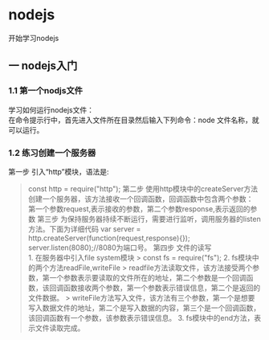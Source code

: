 # nodejs
开始学习nodejs

## 一 nodejs入门

### 1.1 第一个nodjs文件

   学习如何运行nodejs文件：<br/>
   在命令提示行中，首先进入文件所在目录然后输入下列命令：node 文件名称，就可以运行。 <br />

### 1.2 练习创建一个服务器
   第一步 引入“http”模块，语法是:
   > const http = require("http");
   第二步 使用http模块中的createServer方法创建一个服务器，该方法接收一个回调函数，回调函数中包含两个参数：
   > 第一个参数request,表示接收的参数，第二个参数response,表示返回的参数
   第三步 为保持服务器持续不断运行，需要进行监听，调用服务器的listen方法。下面为详细代码
   > var server = http.createServer(function(request,response){});
   > server.listen(8080);//8080为端口号。
   第四步 文件的读写 <br />
       1. 在服务器中引入file system模块
       > const fs = require("fs");
       2. fs模块中的两个方法readFile,writeFile
       > readfile方法读取文件，该方法接受两个参数，第一个参数表示要读取的文件所在的地址，第二个参数是一个回调函数，该回调函数接收两个参数，第一个参数表示错误信息，第二个是返回的文件数据。
       > writeFile方法写入文件，该方法有三个参数，第一个是想要写入数据文件的地址，第二个是写入数据的内容，第三个是一个回调函数，该回调函数有一个参数，该参数表示错误信息。
       3. fs模块中的end方法，表示文件读取完成。 
   

